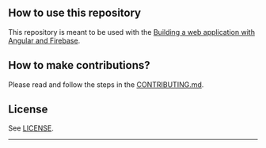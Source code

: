 ## How to use this repository

This repository is meant to be used with the [Building a web application with Angular and Firebase](https://developers.google.com/codelabs/building-a-web-app-with-angular-and-firebase).

## How to make contributions?

Please read and follow the steps in the [CONTRIBUTING.md](CONTRIBUTING.md).

## License

See [LICENSE](LICENSE).


----
